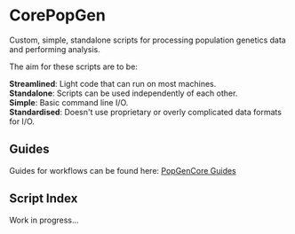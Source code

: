 # CorePopGen
 Custom, simple, standalone scripts for processing population genetics data and performing analysis.

 The aim for these scripts are to be:

**Streamlined**: Light code that can run on most machines.  
**Standalone**: Scripts can be used independently of each other.  
**Simple**: Basic command line I/O.  
**Standardised**: Doesn't use proprietary or overly complicated data formats for I/O.  

## Guides
Guides for workflows can be found here: [PopGenCore Guides](https://xavierbarton.com/guides/)

## Script Index
Work in progress...
 
